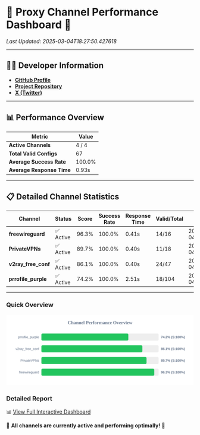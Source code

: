 # 🌟 Proxy Channel Performance Dashboard 🌟

_Last Updated: 2025-03-04T18:27:50.427618_

---

## 👩‍💻 Developer Information

- **[GitHub Profile](https://github.com/4n0nymou3)**  
- **[Project Repository](https://github.com/4n0nymou3/multi-proxy-config-fetcher)**  
- **[X (Twitter)](https://x.com/4n0nymou3)**  

---

## 📊 Performance Overview

| Metric                | Value       |
|-----------------------|-------------|
| **Active Channels**   | 4 / 4       |
| **Total Valid Configs** | 67          |
| **Average Success Rate** | 100.0%      |
| **Average Response Time** | 0.93s       |

---

## 📋 Detailed Channel Statistics

| Channel          | Status     | Score  | Success Rate | Response Time | Valid/Total | Last Success               |
|------------------|------------|--------|--------------|---------------|-------------|----------------------------|
| **freewireguard**  | ✅ Active  | 96.3%  | 100.0% | 0.41s         | 14/16       | 2025-03-04T18:27:50.425883 |
| **PrivateVPNs**  | ✅ Active  | 89.7%  | 100.0% | 0.40s         | 11/18       | 2025-03-04T18:27:49.993360 |
| **v2ray_free_conf**  | ✅ Active  | 86.1%  | 100.0% | 0.40s         | 24/47       | 2025-03-04T18:27:49.563388 |
| **prrofile_purple**  | ✅ Active  | 74.2%  | 100.0% | 2.51s         | 18/104       | 2025-03-04T18:27:49.127331 |

---

### Quick Overview
<div align="center">
  <a href="https://raw.githubusercontent.com/nullluser/NullRepo/refs/heads/main/assets/channel_stats_chart.svg">
    <img src="https://raw.githubusercontent.com/nullluser/NullRepo/refs/heads/main/assets/channel_stats_chart.svg" alt="Source Performance Statistics" width="800">
  </a>
</div>

### Detailed Report
📊 [View Full Interactive Dashboard](https://htmlpreview.github.io/?https://github.com/nullluser/NullRepo/blob/main/assets/performance_report.html)

🎉 **All channels are currently active and performing optimally!** 🎉
